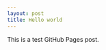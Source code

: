 ```yaml
---
layout: post
title: Hello world
---
```


This is a test GitHub Pages post.

<!--
![_config.yml]({{ site.baseurl }}/images/config.png)
-->
